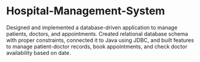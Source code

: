 # Hospital-Management-System
Designed and implemented a database-driven application to manage patients, doctors, and appointments. Created relational database schema with proper constraints, connected it to Java using JDBC, and built features to manage patient-doctor records, book appointments, and check doctor availability based on date.
